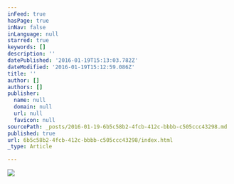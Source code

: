 ```yaml
---
inFeed: true
hasPage: true
inNav: false
inLanguage: null
starred: true
keywords: []
description: ''
datePublished: '2016-01-19T15:13:03.782Z'
dateModified: '2016-01-19T15:12:59.086Z'
title: ''
author: []
authors: []
publisher:
  name: null
  domain: null
  url: null
  favicon: null
sourcePath: _posts/2016-01-19-6b5c58b2-4fcb-412c-bbbb-c505ccc43298.md
published: true
url: 6b5c58b2-4fcb-412c-bbbb-c505ccc43298/index.html
_type: Article

---
```

![](https://the-grid-user-content.s3-us-west-2.amazonaws.com/633e1924-6afa-4e01-85b2-33f87b2576e4.jpg)